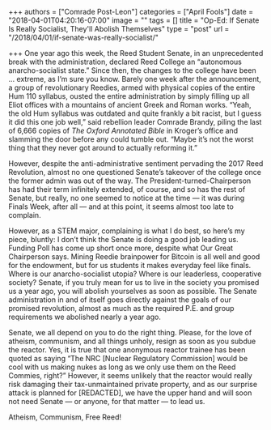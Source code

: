 +++
authors = ["Comrade Post-Leon"]
categories = ["April Fools"]
date = "2018-04-01T04:20:16-07:00"
image = ""
tags = []
title = "Op-Ed: If Senate Is Really Socialist, They'll Abolish Themselves"
type = "post"
url = "/2018/04/01/if-senate-was-really-socialist/"

+++
One year ago this week, the Reed Student Senate, in an unprecedented break with the administration, declared Reed College an “autonomous anarcho-socialist state.” Since then, the changes to the college have been … extreme, as I’m sure you know. Barely one week after the announcement, a group of revolutionary Reedies, armed with physical copies of the entire Hum 110 syllabus, ousted the entire administration by simply filling up all Eliot offices with a mountains of ancient Greek and Roman works. “Yeah, the old Hum syllabus was outdated and quite frankly a bit racist, but I guess it did this one job well,” said rebellion leader Comrade Brandy, piling the last of 6,666 copies of _The Oxford Annotated Bible_ in Kroger’s office and slamming the door before any could tumble out. “Maybe it’s not the worst thing that they never got around to actually reforming it.”

However, despite the anti-administrative sentiment pervading the 2017 Reed Revolution, almost no one questioned Senate’s takeover of the college once the former admin was out of the way. The President-turned-Chairperson has had their term infinitely extended, of course, and so has the rest of Senate, but really, no one seemed to notice at the time — it was during Finals Week, after all — and at this point, it seems almost too late to complain.

However, as a STEM major, complaining is what I do best, so here’s my piece, bluntly: I don’t think the Senate is doing a good job leading us. Funding Poll has come up short once more, despite what Our Great Chairperson says. Mining Reedie brainpower for Bitcoin is all well and good for the endowment, but for us students it makes everyday feel like finals. Where is our anarcho-socialist utopia? Where is our leaderless, cooperative society? Senate, if you truly mean for us to live in the society you promised us a year ago, you will abolish yourselves as soon as possible. The Senate administration in and of itself goes directly against the goals of our promised revolution, almost as much as the required P.E. and group requirements we abolished nearly a year ago.

Senate, we all depend on you to do the right thing. Please, for the love of atheism, communism, and all things unholy, resign as soon as you subdue the reactor. Yes, it is true that one anonymous reactor trainee has been quoted as saying “The NRC \[Nuclear Regulatory Commission\] would be cool with us making nukes as long as we only use them on the Reed Commies, right?” However, it seems unlikely that the reactor would really risk damaging their tax-unmaintained private property, and as our surprise attack is planned for \[REDACTED\], we have the upper hand and will soon not need Senate — or anyone, for that matter — to lead us.

Atheism, Communism, Free Reed!